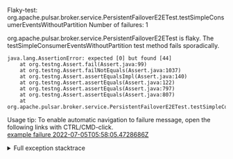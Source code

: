         
Flaky-test: org.apache.pulsar.broker.service.PersistentFailoverE2ETest.testSimpleConsumerEventsWithoutPartition
Number of failures: 1

org.apache.pulsar.broker.service.PersistentFailoverE2ETest is flaky. The testSimpleConsumerEventsWithoutPartition test method fails sporadically.

```
java.lang.AssertionError: expected [0] but found [44]
	at org.testng.Assert.fail(Assert.java:99)
	at org.testng.Assert.failNotEquals(Assert.java:1037)
	at org.testng.Assert.assertEqualsImpl(Assert.java:140)
	at org.testng.Assert.assertEquals(Assert.java:122)
	at org.testng.Assert.assertEquals(Assert.java:797)
	at org.testng.Assert.assertEquals(Assert.java:807)
	at org.apache.pulsar.broker.service.PersistentFailoverE2ETest.testSimpleConsumerEventsWithoutPartition(PersistentFailoverE2ETest.java:204)
```

Usage tip: To enable automatic navigation to failure message, open the following links with CTRL/CMD-click.  
[example failure 2022-07-05T05:58:05.4728686Z](https://github.com/apache/pulsar/runs/7190355410?check_suite_focus=true#step:10:2769)  


<details>
<summary>Full exception stacktrace</summary>
<code><pre>
java.lang.AssertionError: expected [0] but found [44]
	at org.testng.Assert.fail(Assert.java:99)
	at org.testng.Assert.failNotEquals(Assert.java:1037)
	at org.testng.Assert.assertEqualsImpl(Assert.java:140)
	at org.testng.Assert.assertEquals(Assert.java:122)
	at org.testng.Assert.assertEquals(Assert.java:797)
	at org.testng.Assert.assertEquals(Assert.java:807)
	at org.apache.pulsar.broker.service.PersistentFailoverE2ETest.testSimpleConsumerEventsWithoutPartition(PersistentFailoverE2ETest.java:204)
	at java.base/jdk.internal.reflect.NativeMethodAccessorImpl.invoke0(Native Method)
	at java.base/jdk.internal.reflect.NativeMethodAccessorImpl.invoke(NativeMethodAccessorImpl.java:77)
	at java.base/jdk.internal.reflect.DelegatingMethodAccessorImpl.invoke(DelegatingMethodAccessorImpl.java:43)
	at java.base/java.lang.reflect.Method.invoke(Method.java:568)
	at org.testng.internal.MethodInvocationHelper.invokeMethod(MethodInvocationHelper.java:132)
	at org.testng.internal.InvokeMethodRunnable.runOne(InvokeMethodRunnable.java:45)
	at org.testng.internal.InvokeMethodRunnable.call(InvokeMethodRunnable.java:73)
	at org.testng.internal.InvokeMethodRunnable.call(InvokeMethodRunnable.java:11)
	at java.base/java.util.concurrent.FutureTask.run(FutureTask.java:264)
	at java.base/java.util.concurrent.ThreadPoolExecutor.runWorker(ThreadPoolExecutor.java:1136)
	at java.base/java.util.concurrent.ThreadPoolExecutor$Worker.run(ThreadPoolExecutor.java:635)
	at java.base/java.lang.Thread.run(Thread.java:833)

</pre></code>
</details>

